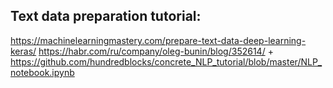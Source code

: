 
## Text data preparation tutorial:
https://machinelearningmastery.com/prepare-text-data-deep-learning-keras/
https://habr.com/ru/company/oleg-bunin/blog/352614/ + https://github.com/hundredblocks/concrete_NLP_tutorial/blob/master/NLP_notebook.ipynb
